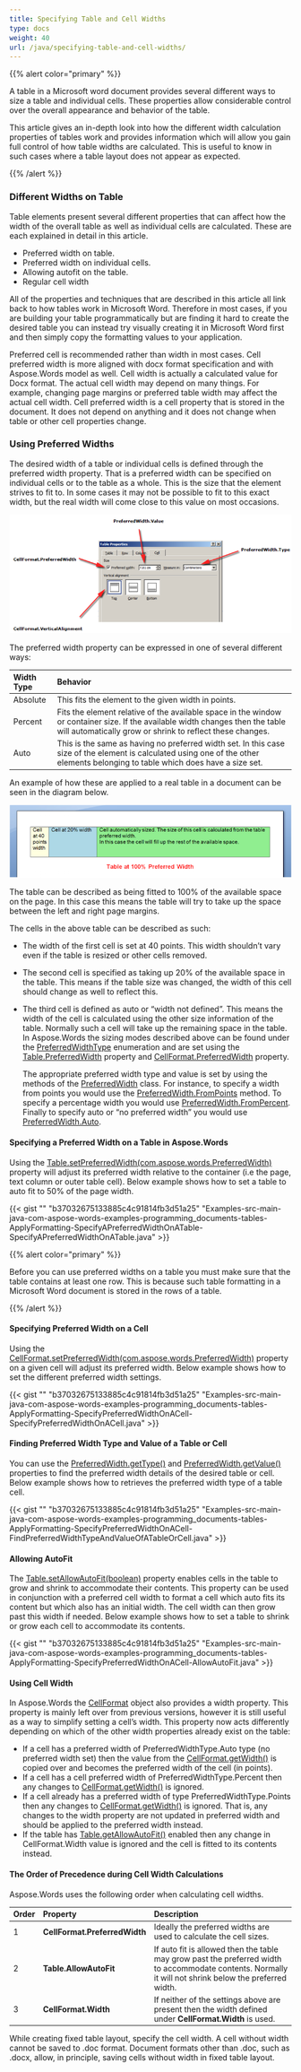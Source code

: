 ```yaml
---
title: Specifying Table and Cell Widths
type: docs
weight: 40
url: /java/specifying-table-and-cell-widths/
---
```


{{% alert color="primary" %}} 

A table in a Microsoft word document provides several different ways to size a table and individual cells. These properties allow considerable control over the overall appearance and behavior of the table.

This article gives an in-depth look into how the different width calculation properties of tables work and provides information which will allow you gain full control of how table widths are calculated. This is useful to know in such cases where a table layout does not appear as expected.

{{% /alert %}} 
### **Different Widths on Table**
Table elements present several different properties that can affect how the width of the overall table as well as individual cells are calculated. These are each explained in detail in this article.

- Preferred width on table.
- Preferred width on individual cells.
- Allowing autofit on the table.
- Regular cell width

All of the properties and techniques that are described in this article all link back to how tables work in Microsoft Word. Therefore in most cases, if you are building your table programmatically but are finding it hard to create the desired table you can instead try visually creating it in Microsoft Word first and then simply copy the formatting values to your application.

Preferred cell is recommended rather than width in most cases. Cell preferred width is more aligned with docx format specification and with Aspose.Words model as well. Cell width is actually a calculated value for Docx format. The actual cell width may depend on many things. For example, changing page margins or preferred table width may affect the actual cell width. Cell preferred width is a cell property that is stored in the document. It does not depend on anything and it does not change when table or other cell properties change.
### **Using Preferred Widths**
The desired width of a table or individual cells is defined through the preferred width property. That is a preferred width can be specified on individual cells or to the table as a whole. This is the size that the element strives to fit to. In some cases it may not be possible to fit to this exact width, but the real width will come close to this value on most occasions.

![todo:image_alt_text](specifying-table-and-cell-widths_1.png)

The preferred width property can be expressed in one of several different ways:

|**Width Type**|**Behavior**|
| :- | :- |
|Absolute|This fits the element to the given width in points.|
|Percent|Fits the element relative of the available space in the window or container size. If the available width changes then the table will automatically grow or shrink to reflect these changes.|
|Auto|This is the same as having no preferred width set. In this case size of the element is calculated using one of the other elements belonging to table which does have a size set.|
An example of how these are applied to a real table in a document can be seen in the diagram below. 

![todo:image_alt_text](specifying-table-and-cell-widths_2.png)

The table can be described as being fitted to 100% of the available space on the page. In this case this means the table will try to take up the space between the left and right page margins.

The cells in the above table can be described as such:

- The width of the first cell is set at 40 points. This width shouldn’t vary even if the table is resized or other cells removed.
- The second cell is specified as taking up 20% of the available space in the table. This means if the table size was changed, the width of this cell should change as well to reflect this.
- The third cell is defined as auto or “width not defined”. This means the width of the cell is calculated using the other size information of the table. Normally such a cell will take up the remaining space in the table. 
  In Aspose.Words the sizing modes described above can be found under the [PreferredWidthType](https://apireference.aspose.com/words/java/com.aspose.words/PreferredWidthType) enumeration and are set using the [Table.PreferredWidth](https://apireference.aspose.com/words/java/com.aspose.words/Table#PreferredWidth) property and [CellFormat.PreferredWidth](https://apireference.aspose.com/words/java/com.aspose.words/CellFormat#PreferredWidth) property.

  The appropriate preferred width type and value is set by using the methods of the [PreferredWidth](https://apireference.aspose.com/words/java/com.aspose.words/PreferredWidth) class. For instance, to specify a width from points you would use the [PreferredWidth.FromPoints](https://apireference.aspose.com/words/java/com.aspose.words/preferredwidth#fromPoints(double)) method. To specify a percentage width you would use [PreferredWidth.FromPercent](https://apireference.aspose.com/words/java/com.aspose.words/preferredwidth#fromPercent(double)). Finally to specify auto or “no preferred width” you would use [PreferredWidth.Auto](http://www.aspose.com/api/java/words/com.aspose.words/classes/PreferredWidth).
#### **Specifying a Preferred Width on a Table in Aspose.Words**
Using the [Table.setPreferredWidth(com.aspose.words.PreferredWidth)](http://www.aspose.com/api/java/words/com.aspose.words/classes/table/methods/setPreferredWidth\(com.aspose.words.PreferredWidth\)/) property will adjust its preferred width relative to the container (i.e the page, text column or outer table cell). Below example shows how to set a table to auto fit to 50% of the page width.

{{< gist "" "b37032675133885c4c91814fb3d51a25" "Examples-src-main-java-com-aspose-words-examples-programming_documents-tables-ApplyFormatting-SpecifyAPreferredWidthOnATable-SpecifyAPreferredWidthOnATable.java" >}}

{{% alert color="primary" %}} 

Before you can use preferred widths on a table you must make sure that the table contains at least one row. This is because such table formatting in a Microsoft Word document is stored in the rows of a table.

{{% /alert %}} 
#### **Specifying Preferred Width on a Cell**
Using the [CellFormat.setPreferredWidth(com.aspose.words.PreferredWidth)](http://www.aspose.com/api/java/words/com.aspose.words/classes/cellformat/methods/setPreferredWidth\(com.aspose.words.PreferredWidth\)/) property on a given cell will adjust its preferred width. Below example shows how to set the different preferred width settings.

{{< gist "" "b37032675133885c4c91814fb3d51a25" "Examples-src-main-java-com-aspose-words-examples-programming_documents-tables-ApplyFormatting-SpecifyPreferredWidthOnACell-SpecifyPreferredWidthOnACell.java" >}}
#### **Finding Preferred Width Type and Value of a Table or Cell**
You can use the [PreferredWidth.getType()](http://www.aspose.com/api/java/words/com.aspose.words/classes/preferredwidth/methods/getType\(\)/) and [PreferredWidth.getValue()](http://www.aspose.com/api/java/words/com.aspose.words/classes/preferredwidth/methods/getValue\(\)/) properties to find the preferred width details of the desired table or cell. Below example shows how to retrieves the preferred width type of a table cell.

{{< gist "" "b37032675133885c4c91814fb3d51a25" "Examples-src-main-java-com-aspose-words-examples-programming_documents-tables-ApplyFormatting-SpecifyPreferredWidthOnACell-FindPreferredWidthTypeAndValueOfATableOrCell.java" >}}
#### **Allowing AutoFit**
The [Table.setAllowAutoFit(boolean)](http://www.aspose.com/api/java/words/com.aspose.words/classes/table/methods/setAllowAutoFit\(boolean\)/) property enables cells in the table to grow and shrink to accommodate their contents. This property can be used in conjunction with a preferred cell width to format a cell which auto fits its content but which also has an initial width. The cell width can then grow past this width if needed. Below example shows how to set a table to shrink or grow each cell to accommodate its contents.

{{< gist "" "b37032675133885c4c91814fb3d51a25" "Examples-src-main-java-com-aspose-words-examples-programming_documents-tables-ApplyFormatting-SpecifyPreferredWidthOnACell-AllowAutoFit.java" >}}
#### **Using Cell Width**
In Aspose.Words the [CellFormat](http://www.aspose.com/api/java/words/com.aspose.words/classes/CellFormat) object also provides a width property. This property is mainly left over from previous versions, however it is still useful as a way to simplify setting a cell’s width. This property now acts differently depending on which of the other width properties already exist on the table:

- If a cell has a preferred width of PreferredWidthType.Auto type (no preferred width set) then the value from the [CellFormat.getWidth()](http://www.aspose.com/api/java/words/com.aspose.words/classes/cellformat/methods/getWidth\(\)/) is copied over and becomes the preferred width of the cell (in points).
- If a cell has a cell preferred width of PreferredWidthType.Percent then any changes to [CellFormat.getWidth()](http://www.aspose.com/api/java/words/com.aspose.words/classes/cellformat/methods/getWidth\(\)/) is ignored.
- If a cell already has a preferred width of type PreferredWidthType.Points then any changes to [CellFormat.getWidth()](http://www.aspose.com/api/java/words/com.aspose.words/classes/cellformat/methods/getWidth\(\)/) is ignored. That is, any changes to the width property are not updated in preferred width and should be applied to the preferred width instead.
- If the table has [Table.getAllowAutoFit()](http://www.aspose.com/api/java/words/com.aspose.words/classes/table/methods/getAllowAutoFit\(\)/) enabled then any change in CellFormat.Width value is ignored and the cell is fitted to its contents instead.
#### **The Order of Precedence during Cell Width Calculations**
Aspose.Words uses the following order when calculating cell widths.

|**Order**|**Property**|**Description**|
| :- | :- | :- |
|1|**CellFormat.PreferredWidth**|Ideally the preferred widths are used to calculate the cell sizes.|
|2|**Table.AllowAutoFit**|If auto fit is allowed then the table may grow past the preferred width to accommodate contents. Normally it will not shrink below the preferred width.|
|3|**CellFormat.Width**|If neither of the settings above are present then the width defined under **CellFormat.Width** is used.|
While creating fixed table layout, specify the cell width. A cell without width cannot be saved to .doc format. Document formats other than .doc, such as .docx, allow, in principle, saving cells without width in fixed table layout.
